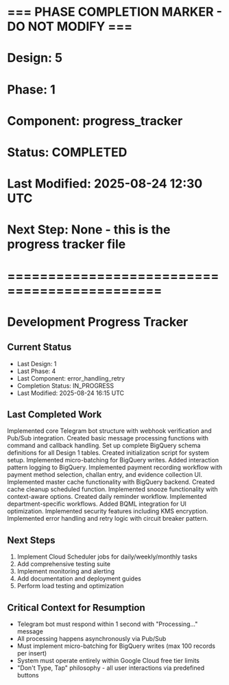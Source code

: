 # === PHASE COMPLETION MARKER - DO NOT MODIFY ===
# Design: 5
# Phase: 1
# Component: progress_tracker
# Status: COMPLETED
# Last Modified: 2025-08-24 12:30 UTC
# Next Step: None - this is the progress tracker file
# =============================================

# Development Progress Tracker

## Current Status
- Last Design: 1
- Last Phase: 4
- Last Component: error_handling_retry
- Completion Status: IN_PROGRESS
- Last Modified: 2025-08-24 16:15 UTC

## Last Completed Work
Implemented core Telegram bot structure with webhook verification and Pub/Sub integration. Created basic message processing functions with command and callback handling. Set up complete BigQuery schema definitions for all Design 1 tables. Created initialization script for system setup. Implemented micro-batching for BigQuery writes. Added interaction pattern logging to BigQuery. Implemented payment recording workflow with payment method selection, challan entry, and evidence collection UI. Implemented master cache functionality with BigQuery backend. Created cache cleanup scheduled function. Implemented snooze functionality with context-aware options. Created daily reminder workflow. Implemented department-specific workflows. Added BQML integration for UI optimization. Implemented security features including KMS encryption. Implemented error handling and retry logic with circuit breaker pattern.

## Next Steps
1. Implement Cloud Scheduler jobs for daily/weekly/monthly tasks
2. Add comprehensive testing suite
3. Implement monitoring and alerting
4. Add documentation and deployment guides
5. Perform load testing and optimization

## Critical Context for Resumption
- Telegram bot must respond within 1 second with "Processing..." message
- All processing happens asynchronously via Pub/Sub
- Must implement micro-batching for BigQuery writes (max 100 records per insert)
- System must operate entirely within Google Cloud free tier limits
- "Don't Type, Tap" philosophy - all user interactions via predefined buttons